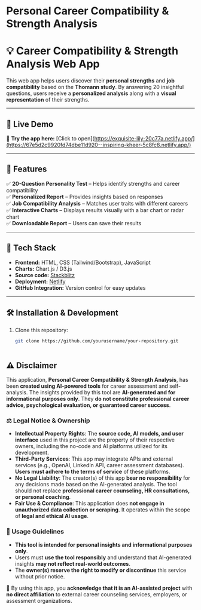 # Personal Career Compatibility & Strength Analysis
# 💡 Career Compatibility & Strength Analysis Web App

This web app helps users discover their **personal strengths** and **job compatibility** based on the **Thomann study**. By answering 20 insightful questions, users receive a **personalized analysis** along with a **visual representation** of their strengths.

---

## 🚀 Live Demo  
🔗 **Try the app here:** [Click to open](https://exquisite-lily-20c77a.netlify.app/](https://67e5d2c9920fd74dbe11d920--inspiring-kheer-5c8fc8.netlify.app/) 

---

## 📌 Features
✅ **20-Question Personality Test** – Helps identify strengths and career compatibility  
✅ **Personalized Report** – Provides insights based on responses  
✅ **Job Compatibility Analysis** – Matches user traits with different careers  
✅ **Interactive Charts** – Displays results visually with a bar chart or radar chart  
✅ **Downloadable Report** – Users can save their results  

---

## 🎨 Tech Stack
- **Frontend:** HTML, CSS (Tailwind/Bootstrap), JavaScript  
- **Charts:** Chart.js / D3.js  
- **Source code:** [Stackblitz](https://stackblitz.com/~/github.com/farshadav/personal_career_evaluation)
- **Deployment:** [Netlify](https://exquisite-lily-20c77a.netlify.app/)
- **GitHub Integration:** Version control for easy updates  

---

## 🛠 Installation & Development  
1. Clone this repository:  
   ```bash
   git clone https://github.com/yourusername/your-repository.git
 

## ⚠️ Disclaimer  

This application, **Personal Career Compatibility & Strength Analysis**, has been **created using AI-powered tools** for career assessment and self-analysis. The insights provided by this tool are **AI-generated and for informational purposes only**. They **do not constitute professional career advice, psychological evaluation, or guaranteed career success**.

### ⚖️ Legal Notice & Ownership  
- **Intellectual Property Rights**: The **source code, AI models, and user interface** used in this project are the property of their respective owners, including the no-code and AI platforms utilized for its development.  
- **Third-Party Services**: This app may integrate APIs and external services (e.g., OpenAI, LinkedIn API, career assessment databases). **Users must adhere to the terms of service** of these platforms.  
- **No Legal Liability**: The creator(s) of this app **bear no responsibility** for any decisions made based on the AI-generated analysis. The tool should not replace **professional career counseling, HR consultations, or personal coaching**.  
- **Fair Use & Compliance**: This application does **not engage in unauthorized data collection or scraping**. It operates within the scope of **legal and ethical AI usage**.  

### 🔹 Usage Guidelines  
- **This tool is intended for personal insights and informational purposes only**.  
- Users must **use the tool responsibly** and understand that AI-generated insights **may not reflect real-world outcomes**.  
- The **owner(s) reserve the right to modify or discontinue** this service without prior notice.  

🔹 By using this app, you **acknowledge that it is an AI-assisted project** with **no direct affiliation** to external career counseling services, employers, or assessment organizations.

